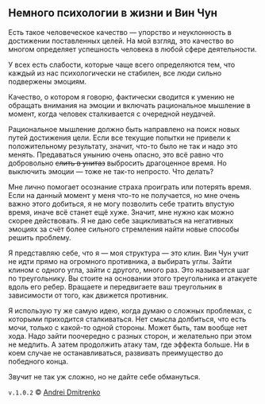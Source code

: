 ## Немного психологии в жизни и Вин Чун

Есть такое человеческое качество &mdash; упорство и неуклонность в достижении поставленных целей. На мой взгляд, это качество во многом определяет успешность человека в любой сфере деятельности.

У всех есть слабости, которые чаще всего определяются тем, что каждый из нас психологически не стабилен, все люди сильно подвержены эмоциям.

Качество, о котором я говорю, фактически сводится к умению не обращать внимания на эмоции и включать рациональное мышление в момент, когда человек сталкивается с очередной неудачей.

Рациональное мышление должно быть направлено на поиск новых путей достижения цели. Если все текущие попытки не привели к положительному результату, значит, что-то было не так и надо это менять. Предаваться унынию очень опасно, это всё равно что добровольно ~~слить в унитаз~~ выбросить драгоценное время. Но выключить эмоции &mdash; тоже не так-то непросто. Что делать?

Мне лично помогает осознание страха проиграть или потерять время. Если на данный момент у меня что-то не получается, но мне очень важно этого добиться, я не могу позволить себе тратить впустую время, иначе всё станет ещё хуже. Значит, мне нужно как можно скорее действовать. Я не даю себе зацикливаться на негативных эмоциях за счёт более сильного стремления найти новые способы решить проблему.

Я представляю себе, что я &mdash; моя структура &mdash; это клин. Вин Чун учит не идти прямо на огромного противника, а выбирать углы. Зайти клином с одного угла, зайти с другого, много раз. Это называется шаг по треугольнику. Вы стоите на основании этого треугольника и атакуете вдоль его ребер. Вращаете и передвигаете ваш треугольник в зависимости от того, как движется противник.

Я использую ту же самую идею, когда думаю о сложных проблемах, с которыми приходится сталкиваться. Нет смысла долбиться, что есть мочи, только с какой-то одной стороны. Может быть, там вообще нет хода. Надо зайти поочередно с разных сторон, и желательно при этом не медлить. А затем продолжить атаку там, где эффекта больше. Ни в коем случае не останавливаться, развивать преимущество до победного конца.

Звучит не так уж сложно, но не дайте себе обмануться.

`v.1.0.2` &copy; [Andrei Dmitrenko](https://finelit.github.io/blog)
